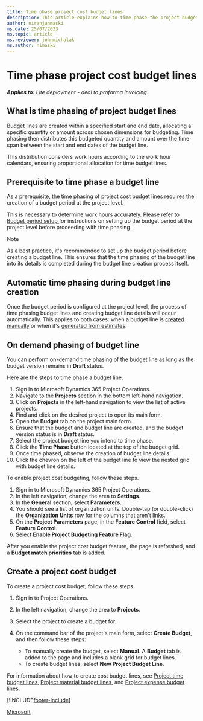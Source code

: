 ```yaml
---
title: Time phase project cost budget lines 
description: This article explains how to time phase the project budget lines and create budget line details. 
author: niranjanmaski
ms.date: 25/07/2023
ms.topic: article
ms.reviewer: johnmichalak
ms.author: nimaski
---
```


#  Time phase project cost budget lines

**_Applies to:_** _Lite deployment - deal to proforma invoicing._

## What is time phasing of project budget lines

Budget lines are created within a specified start and end date, allocating a specific quantity or amount across chosen dimensions for budgeting. Time phasing then  distributes this budgeted quantity and amount over the time span between the start and end dates of the budget line. 

This distribution considers work hours according to the work hour calendars, ensuring proportional allocation for time budget lines.

## Prerequisite to time phase a budget line

As a prerequisite, the time phasing of project cost budget lines requires the creation of a budget period at the project level. 

This is necessary to determine work hours accurately. Please refer to [Budget period setup ](budget-period-setup.md) for instructions on setting up the budget period at the project level before proceeding with time phasing.

> [!NOTE]
> As a best practice, it's recommended to set up the budget period before creating a budget line. This ensures that the time phasing of the budget line into its details is completed during the budget line creation process itself. 

## Automatic time phasing during budget line creation

Once the budget period is configured at the project level, the process of time phasing budget lines and creating budget line details will occur automatically. This applies to both cases: when a budget line is [created manually](create-delete-project-budget.md) or when it's [generated from estimates](create-project-budget-from-estimates.md).

## On demand phasing of budget line

You can perform on-demand time phasing of the budget line as long as the budget version remains in **Draft** status. 

Here are the steps to time phase a budget line.

1. Sign in to Microsoft Dynamics 365 Project Operations.
1. Navigate to the **Projects** section in the bottom left-hand navigation.
1. Click on **Projects** in the left-hand navigation to view the list of active projects.
1. Find and click on the desired project to open its main form.
1. Open the **Budget** tab on the project main form.
1. Ensure that the budget and budget line are created, and the budget version status is in **Draft** status.
1. Select the project budget line you intend to time phase.
1. Click the **Time Phase** button located at the top of the budget grid.
1. Once time phased, observe the creation of budget line details.
1. Click the chevron on the left of the budget line to view the nested grid with budget line details.



To enable project cost budgeting, follow these steps.

1. Sign in to Microsoft Dynamics 365 Project Operations.
1. In the left navigation, change the area to **Settings**.
1. In the **General** section, select **Parameters**.
1. You should see a list of organization units. Double-tap (or double-click) the **Organization Units** row for the columns that aren't links.
1. On the **Project Parameters** page, in the **Feature Control** field, select **Feature Control**.
1. Select **Enable Project Budgeting Feature Flag**.

After you enable the project cost budget feature, the page is refreshed, and a **Budget match priorities** tab is added.

## Create a project cost budget

To create a project cost budget, follow these steps.

1. Sign in to Project Operations.
1. In the left navigation, change the area to **Projects**.
1. Select the project to create a budget for.
1. On the command bar of the project's main form, select **Create Budget**, and then follow these steps:

    - To manually create the budget, select **Manual**. A **Budget** tab is added to the page and includes a blank grid for budget lines. 
    - To create budget lines, select **New Project Budget Line**.
    

For information about how to create cost budget lines, see [Project time budget lines](project-cost-time-budget-line.md), [Project material budget lines](project-cost-material-budget-line.md), and [Project expense budget lines](project-cost-expense-budget-line.md).



[!INCLUDE[footer-include](../../includes/footer-banner.md)]

[Microsoft](https://www.microsoft.com)

